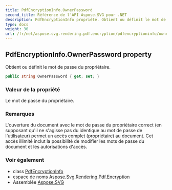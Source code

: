 ```yaml
---
title: PdfEncryptionInfo.OwnerPassword
second_title: Référence de l'API Aspose.SVG pour .NET
description: PdfEncryptionInfo propriété. Obtient ou définit le mot de passe du propriétaire.
type: docs
weight: 30
url: /fr/net/aspose.svg.rendering.pdf.encryption/pdfencryptioninfo/ownerpassword/
---
```

## PdfEncryptionInfo.OwnerPassword property

Obtient ou définit le mot de passe du propriétaire.

```csharp
public string OwnerPassword { get; set; }
```

### Valeur de la propriété

Le mot de passe du propriétaire.

### Remarques

L'ouverture du document avec le mot de passe du propriétaire correct (en supposant qu'il ne s'agisse pas du identique au mot de passe de l'utilisateur) permet un accès complet (propriétaire) au document. Cet accès illimité inclut la possibilité de modifier les mots de passe du document et les autorisations d'accès.

### Voir également

* class [PdfEncryptionInfo](../)
* espace de noms [Aspose.Svg.Rendering.Pdf.Encryption](../../pdfencryptioninfo/)
* Assemblée [Aspose.SVG](../../../)


